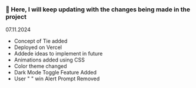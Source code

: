 ### 🚀 Here, I will keep updating with the changes being made in the project

07.11.2024
<ul>
  <li>Concept of Tie added</li>
  <li>Deployed on Vercel</li>
  <li>Addede ideas to implement in future</li>
  <li>Animations added using CSS</li>
  <li>Color theme changed</li>
  <li>Dark Mode Toggle Feature Added</li>
  <li>User " " win Alert Prompt Removed</li>
  
</ul>
